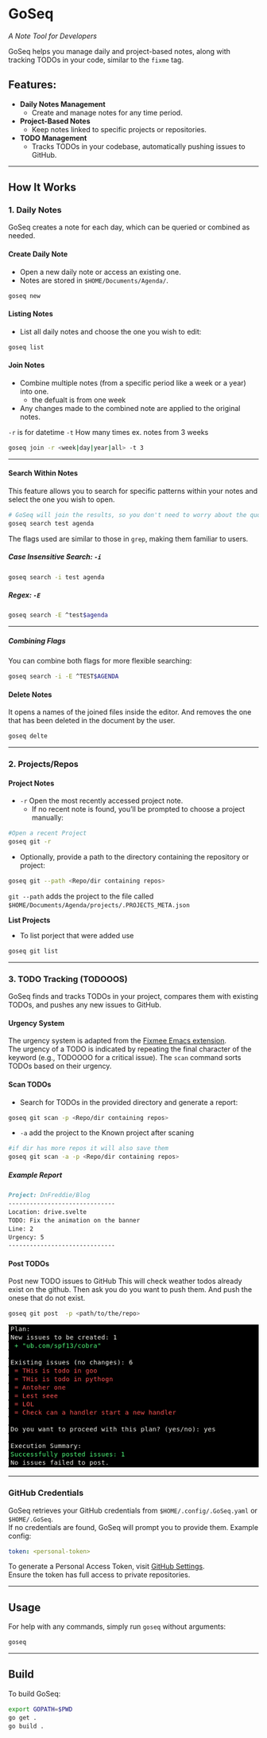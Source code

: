 # GoSeq  
*A Note Tool for Developers*

GoSeq helps you manage daily and project-based notes, along with tracking TODOs in your code, similar to the `fixme` tag.

## Features:
- **Daily Notes Management**  
    - Create and manage notes for any time period.
- **Project-Based Notes**  
    - Keep notes linked to specific projects or repositories.
- **TODO Management**  
    - Tracks TODOs in your codebase, automatically pushing issues to GitHub.
---

## How It Works

### 1. Daily Notes  
GoSeq creates a note for each day, which can be queried or combined as needed.

#### Create Daily Note  
- Open a new daily note or access an existing one.  
- Notes are stored in `$HOME/Documents/Agenda/`.
```bash
goseq new
```

#### Listing Notes  
- List all daily notes and choose the one you wish to edit:
```bash
goseq list
```

#### Join Notes  
- Combine multiple notes (from a specific period like a week or a year) into one.  
    -  the defualt is from one week 
- Any changes made to the combined note are applied to the original notes.

`-r` is for datetime
`-t` How many times ex. notes from 3 weeks

```bash
goseq join -r <week|day|year|all> -t 3
```

---

#### Search Within Notes

This feature allows you to search for specific patterns within your notes and select the one you wish to open.

```bash
# GoSeq will join the results, so you don't need to worry about the quotes.
goseq search test agenda
```

The flags used are similar to those in `grep`, making them familiar to users.

##### Case Insensitive Search: `-i`

```bash
goseq search -i test agenda  
```

#####  Regex: `-E`

```bash
goseq search -E ^test$agenda
```

---

##### Combining Flags

You can combine both flags for more flexible searching:

```bash
goseq search -i -E ^TEST$AGENDA
```


#### Delete Notes

It opens a names  of the joined files inside the editor.
And removes the one that has been deleted in the document by the user.

```bash 
goseq delte 
```

--- 

### 2. Projects/Repos

#### Project Notes  
-  `-r` Open the most recently accessed project note.  
    - If no recent note is found, you’ll be prompted to choose a project manually:

```bash
#Open a recent Project
goseq git -r 
```
- Optionally, provide a path to the directory containing the repository or project:

```bash
goseq git --path <Repo/dir containing repos>
```
`git --path` adds the project to the file called  `$HOME/Documents/Agenda/projects/.PROJECTS_META.json`

**List Projects**
- To list porject that were added use 

```bash 
goseq git list
```

---

### 3. TODO Tracking (TODOOOS)  

GoSeq finds and tracks TODOs in your project, compares them with existing TODOs, and pushes any new issues to GitHub.

#### Urgency System  
The urgency system is adapted from the [Fixmee Emacs extension](https://github.com/rolandwalker/fixmee#explanation).  
The urgency of a TODO is indicated by repeating the final character of the keyword (e.g., TODOOOO for a critical issue). The `scan` command sorts TODOs based on their urgency.

#### Scan TODOs  
- Search for TODOs in the provided directory and generate a report:
```bash
goseq git scan -p <Repo/dir containing repos>
```
- `-a` add the project to the Known project after scaning

```bash
#if dir has more repos it will also save them
goseq git scan -a -p <Repo/dir containing repos>
```

##### Example Report 
```md
Project: DnFreddie/Blog
------------------------------
Location: drive.svelte  
TODO: Fix the animation on the banner  
Line: 2  
Urgency: 5  
------------------------------
```

#### Post TODOs  
Post new TODO issues to GitHub
This will check weather todos already exist on the github.
Then ask you do you want to push them.
And push the onese that do not exist.

```bash
goseq git post  -p <path/to/the/repo>
```
![Goseq Post Example](/public/static/goseqPlan.png)

---


### GitHub Credentials  
GoSeq retrieves your GitHub credentials from `$HOME/.config/.GoSeq.yaml` or `$HOME/.GoSeq`.  
If no credentials are found, GoSeq will prompt you to provide them. Example config:

```yaml
token: <personal-token>
```

To generate a Personal Access Token, visit [GitHub Settings](https://github.com/settings/tokens).  
Ensure the token has full access to private repositories.

---

## Usage  
For help with any commands, simply run `goseq` without arguments:

```bash
goseq
```

---

## Build

To build GoSeq:

```bash
export GOPATH=$PWD
go get .
go build .
```


